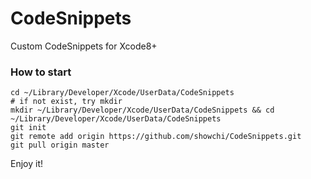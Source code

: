 # CodeSnippets
Custom CodeSnippets for Xcode8+

### How to start

```
cd ~/Library/Developer/Xcode/UserData/CodeSnippets
# if not exist, try mkdir
mkdir ~/Library/Developer/Xcode/UserData/CodeSnippets && cd ~/Library/Developer/Xcode/UserData/CodeSnippets
git init
git remote add origin https://github.com/showchi/CodeSnippets.git
git pull origin master
```

Enjoy it!
